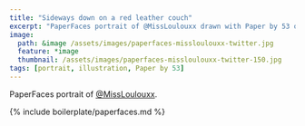 ```yaml
---
title: "Sideways down on a red leather couch"
excerpt: "PaperFaces portrait of @MissLoulouxx drawn with Paper by 53 on an iPad."
image: 
  path: &image /assets/images/paperfaces-missloulouxx-twitter.jpg 
  feature: *image
  thumbnail: /assets/images/paperfaces-missloulouxx-twitter-150.jpg
tags: [portrait, illustration, Paper by 53]
---
```


PaperFaces portrait of [@MissLoulouxx](https://twitter.com/MissLoulouxx).

{% include boilerplate/paperfaces.md %}
